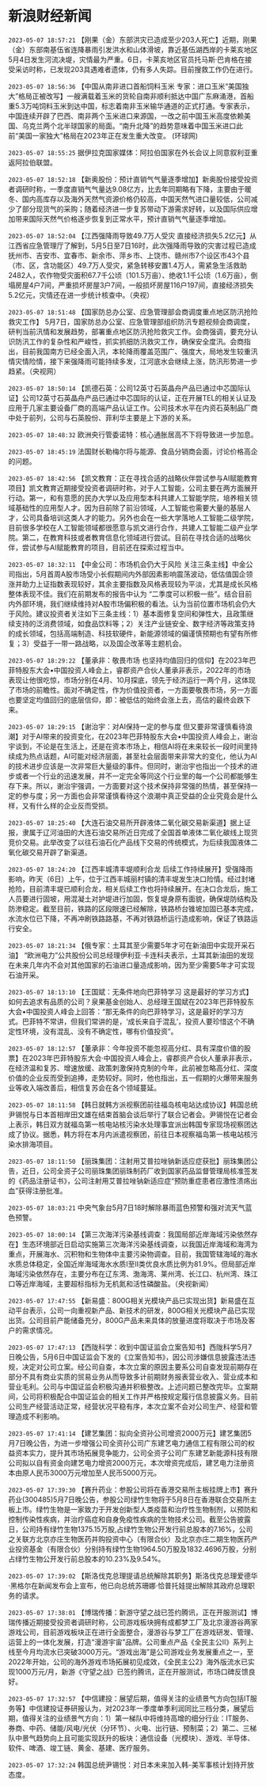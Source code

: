 # 新浪财经新闻
`2023-05-07 18:57:21` 【刚果（金）东部洪灾已造成至少203人死亡】近期，刚果（金）东部南基伍省连降暴雨引发洪水和山体滑坡，靠近基伍湖西岸的卡莱亥地区5月4日发生河流决堤，灾情最为严重。6日，卡莱亥地区官员托马斯·巴肯格在接受采访时称，已发现203具遇难者遗体，仍有多人失踪。目前搜救工作仍在进行。

`2023-05-07 18:56:36` 【中国从南非进口首船饲料玉米 专家：进口玉米“美国独大”格局正被改写】一艘满载着玉米的货轮自南非顺利抵达中国广东麻涌港，首船重5.3万吨饲料玉米到达中国，标志着南非玉米输华通道的正式打通。专家表示，中国连续开辟了巴西、南非两个玉米进口来源国，一改之前中国玉米高度依赖美国、乌克兰两个北半球国家的局面。“南升北降”的趋势意味着中国玉米进口此前“美国一家独大”格局在2023年正在发生重大改变。 (环球网)

`2023-05-07 18:55:25` 据伊拉克国家媒体：阿拉伯国家在外长会议上同意叙利亚重返阿拉伯联盟。

`2023-05-07 18:52:18` 【新奥股份：预计直销气气量逐季增加】新奥股份接受投资者调研时称，一季度直销气气量达9.08亿方，比去年同期略有下降，主要由于暖冬、国内高库存以及海外天然气资源价格仍较高，中国天然气进口量较低，公司减少了部分现货气的采购；随着经济进一步复苏带动下游需求好转，以及国际供应增加带来国际天然气价格逐步恢复到正常水平，预计直销气气量逐季增加。

`2023-05-07 18:52:04` 【江西强降雨导致49.7万人受灾 直接经济损失5.2亿元】从江西省应急管理厅了解到，5月5日至7日16时，此次强降雨导致的灾害过程已造成抚州市、吉安市、宜春市、新余市、萍乡市、上饶市、赣州市7个设区市43个县（市、区，含功能区）49.7万人受灾，紧急转移安置1.4万人，需紧急生活救助2482人，农作物受灾面积67.7千公顷（101.5万亩）、绝收1.1千公顷（1.6万亩），倒塌房屋4户7间，严重损坏房屋3户7间，一般损坏房屋116户197间，直接经济损失5.2亿元，灾情还在进一步统计核查中。（央视）

`2023-05-07 18:51:48` 【国家防总办公室、应急管理部会商调度重点地区防汛抢险救灾工作】 5月7日，国家防总办公室、应急管理部组织防汛专题视频会商调度，研判当前汛情和发展趋势，部署重点地区防汛抢险救灾工作。会商强调，要充分认识防汛工作的复杂性和严峻性，抓实抓细防汛救灾工作，确保安全度汛。会商指出，目前我国南方已经全面入汛，本轮降雨覆盖范围广、强度大，局地发生较重汛情灾情险情，接下来强降雨可能持续多发，江河底水会继续上涨，防汛形势进一步趋紧。（央视网）

`2023-05-07 18:50:14` 【凯德石英：公司12英寸石英晶舟产品已通过中芯国际认证】公司12英寸石英晶舟产品已通过中芯国际的认证，正在开展TEL的相关认证及应用于几家主要设备厂商的高端产品认证工作。公司技术水平在内资石英制品厂商中处于前列，公司与石英股份、菲利华主要是上下游的关系。

`2023-05-07 18:48:32` 欧洲央行管委诺特：核心通胀居高不下将导致进一步加息。

`2023-05-07 18:45:19` 法国财长勒梅尔将与能源、食品分销商会面，讨论价格高企的问题。

`2023-05-07 18:42:56` 【凯文教育：正在寻找合适的战略伙伴尝试参与AI赋能教育项目】凯文教育近期接受投资者调研时称，对于人工智能，公司主要在两方面展开行动。第一，和有意愿的民办大学以及应用型本科共建人工智能学院，培养相关领域基础性的应用型人才。因为目前除了前沿领域，人工智能也需要大量的基层人才，公司具备培训这类人才的能力。另外也会在一些大学落地人工智能二级学院，目前很多学校在人工智能领域都很愿意与凯文进行合作，共建人工智能二级产业学院。第二，在教育科技或者教育信息化领域进行尝试。目前在寻找合适的战略伙伴，尝试参与AI赋能教育的项目，目前还在探索过程当中。

`2023-05-07 18:32:11` 【中金公司：市场机会仍大于风险 关注三条主线】中金公司指出，5月首周A股市场受小长假期间内外部因素影响震荡波动，低估值国企领涨并助力上证指数表现较好，其余主要指数及风格表现较为平淡，尤其是成长风格整体表现不佳。我们在前期发布的报告中认为 “二季度可以积极一些”。结合目前内外部环境，我们继续维持对A股市场偏积极的看法。认为当前位置市场机会仍大于风险。建议投资者关注如下三条主线：1）基本面修复空间和弹性大，且政策继续支持的泛消费领域，如食品饮料等；2）关注产业链安全、数字经济等政策支持的成长领域，包括高端制造、科技软硬件，新能源领域的偏谨慎预期也有望有所修复；3）受益于一带一路战略，以及国企改革等主题机会。

`2023-05-07 18:29:22` 【董承非：敬畏市场 也坚持均值回归的信仰】在2023年巴菲特股东大会•中国投资人峰会上，睿郡资产合伙人董承非表示，2022年的市场表现让他很吃惊，市场分别在4月、10月探底，领先于经济运行一两个月，这体现了市场的前瞻性。面对不确定性，作为价值投资者，一方面要敬畏市场，另一方面也要坚定均值回归的底层信仰，即：被低估的始终会涨上去，高估的最终会跌下来。

`2023-05-07 18:29:15` 【谢治宇：对AI保持一定的参与度 但又要非常谨慎看待浪潮】对于AI带来的投资变化，在2023年巴菲特股东大会•中国投资人峰会上，谢治宇谈到，不论是在生活上，还是在资本市场上，相信AI将在未来较长一段时间里持续成为热点话题，AI可能对经济层面，甚至社会层面带来非常大的变化，他认为AI的技术进步应该是一次非常巨大量级的事件。但同时，谢治宇也指出一个技术的进步或者一个行业的迅速发展，并不一定完全等同这个行业里的每一个公司都能够生存下来。所以，谢治宇强调，一方面要对这个技术保持非常强的热情，甚至保持一定的参与度；另一方面也会非常谨慎看待这个浪潮中真正受益的企业究竟会是什么样，又有什么样的企业反而受损。

`2023-05-07 18:25:40` 【大连石油交易所开辟液体二氧化碳交易新渠道】据上证报，隶属于辽河油田的大连石油交易所近日完成了全国首单液体二氧化碳线上现货竞价交易。此举改变了以往石油石化产品线下交易的传统模式，为后续我国液体二氧化碳交易开辟了新渠道。

`2023-05-07 18:24:20` 【江西丰城清丰堤顺利合龙 后续工作持续展开】受强降雨影响，昨天（6日）上午，位于江西丰城丽村镇的清丰堤发生决口险情。经过封堵抢险，目前清丰堤已顺利合龙，相关后续工作也将持续展开。在决口合龙后，施工人员要进行固坡，用混凝土对护堤进行加固，恢复堤身原有面貌，确保堤防结构及防渗稳定。截至目前，铁路的区段限速已经解除，铁路桥台锥坡加固已基本完成，水流水位已下降，不再冲刷铁路路基，不再对铁路桥运行造成影响，保证了铁路运行安全。

`2023-05-07 18:21:34` 【俄专家：土耳其至少需要5年才可在新油田中实现开采石油】 “欧洲电力”公共股份公司总经理伊利亚·卡连科夫表示，土耳其新油田的发现在未来几年内不会对其他国家的石油进口量造成影响，因为至少需要5年才可实现石油开采。

`2023-05-07 18:13:10` 【王国斌：无条件地向巴菲特学习 这是最好的学习方式】如何去追求有品质的公司？泉果基金创始人、总经理王国斌在2023年巴菲特股东大会•中国投资人峰会上回答：“那无条件的向巴菲特学习，这是最好的学习方式。巴菲特不常讲，但我们常讲的是，‘成长来自于混乱’，投资人要珍惜这个不确定性环境，没有混乱、没有不确定性，哪有价值投资”。

`2023-05-07 18:12:57` 【董承非：今年投资不能忽视高分红、具有深度价值的股票】在2023年巴菲特股东大会·中国投资人峰会上，睿郡资产合伙人董承非表示，在经济温和复苏、增速放缓、政策刺激保持克制的今年，此前被忽略高分红、深度价值的企业反而受到追捧，走势较好。同时，他也指出，五一假期的火爆带来服务业等收入端改善后，相信复苏会在各个领域蔓延。

`2023-05-07 18:11:58` 【韩日就韩方派视察团前往福岛核电站达成协议】韩国总统尹锡悦与日本首相岸田文雄在结束首脑会谈后举行了联合记者会。尹锡悦在记者会上表示，韩日双方就福岛第一核电站核污染水处理事宜派出韩国专家现场视察团达成了协议。据悉，韩方将在本月内派遣视察团，前往日本视察福岛第一核电站核污染水排海项目。

`2023-05-07 18:11:50` 【丽珠集团：注射用艾普拉唑钠新适应症获批】丽珠集团公告，近日，公司全资子公司丽珠集团丽珠制药厂收到国家药品监督管理局核准签发的《药品注册证书》，公司注射用艾普拉唑钠新适应症“预防重症患者应激性溃疡出血”获得注册批准。

`2023-05-07 18:03:21` 中央气象台5月7日18时解除暴雨蓝色预警和强对流天气蓝色预警。

`2023-05-07 18:00:14` 【第三次海洋污染基线调查：我国局部近岸海域污染依然存在】生态环境部近日启动实施第三次海洋污染基线调查，以我国近岸海域和海湾为重点，开展海水、沉积物和生物体中主要污染物调查。目前，我国管辖海域的海水水质总体稳定，全国近岸海域海水水质Ⅰ至Ⅱ类优良水质比例为81.9%。但局部近岸海域污染依然存在，主要分布在辽东湾、渤海湾、莱州湾、长江口、杭州湾、珠江口等近岸海域，主要超标指标为无机氮和活性磷酸盐。（央视新闻）

`2023-05-07 17:47:55` 【新易盛：800G相关光模块产品已实现出货】新易盛在互动平台表示，公司一向重视新产品、新技术的研发，800G相关光模块产品已实现出货。公司目前产能储备充分，800G产品未来具体的放量进度将取决于市场及客户的需求情况。

`2023-05-07 17:47:13` 【西陇科学：收到中国证监会立案告知书】西陇科学5月7日晚公告，5月6日中国证监会下发的《立案告知书》，因公司涉嫌信息披露违法违规，决定对公司立案。经公司自查，本次立案的原因主要系公司自查发现前期存在部分不具有商业实质的贸易业务从而导致多计前期财务报表营业收入、营业成本和营业毛利。公司与中国证监会积极沟通并积极整改。上述问题已整改完毕。立案期间，公司将积极配合中国证监会的相关工作并严格按规定履行信息披露义务。目前公司生产经营活动正常，经营状况平稳有序，本次立案不会对公司生产、经营和管理造成不利影响。

`2023-05-07 17:41:14` 【建艺集团：拟向全资孙公司增资2000万元】建艺集团5月7日晚公告，为进一步增强公司全资孙公司广东建艺电力通信工程有限公司的权益资本实力，提升其市场拓展竞争能力，公司全资子公司广东建艺新能源科技有限公司拟以自有资金向建艺电力增资2000万元，本次增资完成后，建艺电力注册资本由原人民币3000万元增加至人民币5000万元。

`2023-05-07 17:39:30` 【赛升药业：参股公司将在香港交易所主板挂牌上市】赛升药业(300485)5月7日晚公告，参股公司绿竹生物将于5月8日在香港联合交易所主板上市。绿竹生物是一家致力于开发创新型人类疫苗和治疗性生物制剂，以预防和控制传染性疾病，并治疗癌症和自身免疫性疾病的生物技术公司。截至公告披露日，公司持有绿竹生物1375.15万股,占绿竹生物公开发行前总股本的7.16%，公司之关联方北京亦庄生物医药并购投资中心（有限合伙）及北京亦庄二期生物医药产业投资基金（有限合伙）分别持有绿竹生物1964.50万股及1832.4696万股，分别占绿竹生物公开发行前总股本的10.23%及9.54%。

`2023-05-07 17:39:02` 【斯洛伐克总理提请总统解除其职务】斯洛伐克总理爱德华·黑格尔在新闻发布会上宣布，他已向总统苏珊娜·恰普托娃提出解除其政府总理职务的请求。

`2023-05-07 17:38:01` 【博瑞传播：新游守望之战已签约腾讯，正在开服测试】博瑞传播近期接受投资者调研时称，公司游戏板块拥有成都梦工厂及北京漫游谷两家游戏公司，目前游戏板块正在进行全面整合，漫游谷与梦工厂在游戏研发、管理、运营上的一体化发展，打造“漫游宇宙”品牌。公司重点产品《全民主公II》系列上线至今月均流水已突破3000万元。“游戏出海”是公司游戏业务发展重点之一，至2022年开始，公司的海外游戏市场拓展初见成效，《全民主公2》海外版流水已实现1000万元/月，新游《守望之战》已签约腾讯，正在开服测试，市场口碑反馈良好。

`2023-05-07 17:32:57` 【中信建投：展望后期，值得关注的业绩景气方向包括IT服务等】中信建投证券研报认为，对2023年一季度单季利润同比三档分类，展望后期，值得关注的业绩景气方向：1）第一梯队中将维持高增的细分行业：IT服务、券商、中药、储能/风电/光伏（分环节）、火电、出行链、预制菜；2）第二、三梯队中景气趋势向上且可能实现跃升的板块：通信设备（光模块）、游戏、半导体、软件、啤酒、竣工链、黄金、基建、医疗服务。

`2023-05-07 17:32:24` 韩国总统尹锡悦：对日本未来加入韩-美军事核计划持开放态度。

